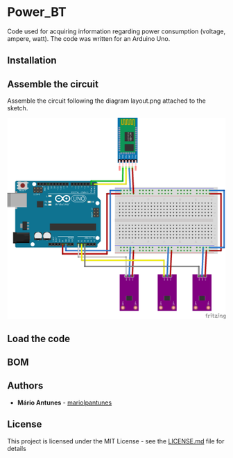 # Power_BT

Code used for acquiring information regarding power consumption
(voltage, ampere, watt).
The code was written for an Arduino Uno.

## Installation

## Assemble the circuit

Assemble the circuit following the diagram layout.png attached to the sketch.

![layout](layout.png)

## Load the code

## BOM

## Authors

* **Mário Antunes** - [mariolpantunes](https://github.com/mariolpantunes)

## License

This project is licensed under the MIT License - see the [LICENSE.md](../LICENSE.md) file for details
